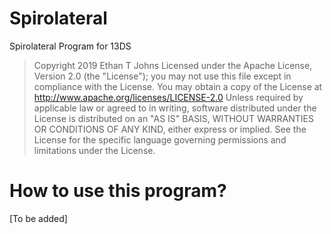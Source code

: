 # Spirolateral
Spirolateral Program for 13DS

>Copyright 2019 Ethan T Johns
   >Licensed under the Apache License, Version 2.0 (the "License");
   >you may not use this file except in compliance with the License.
   >You may obtain a copy of the License at 
   >http://www.apache.org/licenses/LICENSE-2.0
   >Unless required by applicable law or agreed to in writing, software
   >distributed under the License is distributed on an "AS IS" BASIS,
   >WITHOUT WARRANTIES OR CONDITIONS OF ANY KIND, either express or implied.
   >See the License for the specific language governing permissions and
   >limitations under the License.

# How to use this program?
[To be added]
